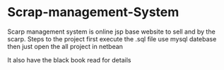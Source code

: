 # Scrap-management-System
Scarp management system is online jsp base website to sell  and by the scarp.
Steps to the  project
first execute the .sql file
use mysql datebase
then just open the all project in netbean

It also have the black book read for details
